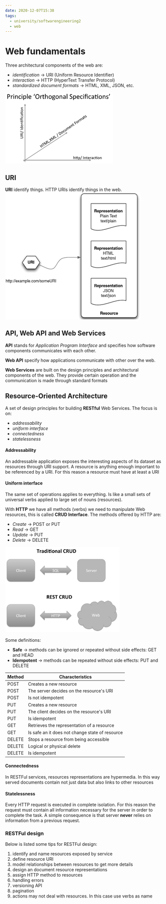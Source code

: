 ```yaml
---
date: 2020-12-07T15:38
tags:
  - university/softwarengineering2
  - web
---
```


# Web fundamentals
Three architectural components of the web are:

* *identification* → URI (Uniform Resource Identifier)
* *interaction* → HTTP (HyperText Transfer Protocol)
* *standardized document formats* → HTML, XML, JSON, etc.

![Orthogonal specifications](./static/orthogonalSpecifications.png)

## URI
__URI__ identify things. HTTP URIs identify things in the web.
![URI](./static/uri.png)

## API, Web API and Web Services
__API__ stands for *Application Program Interface* and specifies how software components communicates with each other.

__Web API__ specify how applications communicate with other over the web.

__Web Services__ are built on the design principles and architectural components of the web. They provide certain operation and the communication is made through standard formats 


## Resource-Oriented Architecture
A set of design principles for building __RESTful__ Web Services. The focus is on:

* *addressability*
* *uniform interface*
* *connectedness*
* *statelessness*

#### Addressability
An addressable application exposes the interesting aspects of its dataset as resources through URI support. A resource is anything enough important to be referenced by a URI. For this reason a resource must have at least a URI

#### Uniform interface
The same set of operations applies to everything. Is like a small sets of universal verbs applied to large set of nouns (resources).

With __HTTP__ we have all methods (verbs) we need to manipulate Web resources, this is called __CRUD Interface__. The methods offered by HTTP are:

* *Create* → POST or PUT
* *Read* → GET
* *Update* → PUT
* *Delete* → DELETE

![CRUD](./static/crud.png)

Some definitions:

* __Safe__ → methods can be ignored or repeated without side effects: GET and HEAD
* __Idempotent__ → methods can be repeated without side effects: PUT and DELETE 

| Method |Characteristics                                  |
|--------|-------------------------------------------------|
| POST   | Creates a new resource                          |
| POST   | The server decides on the resource's URI        |
| POST   | Is not idempotent                               |
| PUT    | Creates a new resource                          |
| PUT    | The client decides on the resource's URI        |
| PUT    | Is idempotent                                   |
| GET    | Retrieves the representation of a resource      |
| GET    | Is safe an it does not change state of resource |
| DELETE | Stops a resource from being accessible          |
| DELETE | Logical or physical delete                      |
| DELETE | Is idempotent                                   |

#### Connectedness
In RESTFul services, resources representations are hypermedia. In this way served documents contain not just data but also links to other resources 

#### Statelessness
Every HTTP request is executed in complete isolation. For this reason the request must contain all information necessary for the server in order to complete the task. A simple consequence is that server __never__ relies on information from a previous request.

### RESTFul design
Below is listed some tips for RESTFul design:

1. identify and name resources exposed by service
2. define resource URI
3. model relationships between resources to get more details
4. design an document resource representations
5. assign HTTP method to resources
6. handling errors
7. versioning API
8. pagination
9. actions may not deal with resources. In this case use verbs as name
